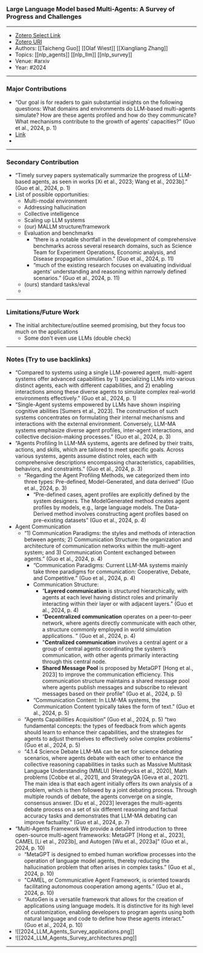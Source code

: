 ### Large Language Model based Multi-Agents: A Survey of Progress and Challenges
---
- [Zotero Select Link](zotero://select/groups/2480461/items/GQD8BLYC)
- [Zotero URI](https://www.zotero.org/groups/2480461/items/GQD8BLYC)
- Authors: [[Taicheng Guo]] [[Olaf Wiest]] [[Xiangliang Zhang]] 
- Topics: [[nlp_agents]] [[nlp_llm]] [[nlp_survey]]
- Venue: #arxiv
- Year: #2024

---
### Major Contributions
- “Our goal is for readers to gain substantial insights on the following questions: What domains and environments do LLM-based multi-agents simulate? How are these agents profiled and how do they communicate? What mechanisms contribute to the growth of agents’ capacities?” (Guo et al., 2024, p. 1)
- [Link](https://github.com/taichengguo/LLM_MultiAgents_Survey_Papers)
- 
---
### Secondary Contribution
- “Timely survey papers systematically summarize the progress of LLM-based agents, as seen in works [Xi et al., 2023; Wang et al., 2023b].” (Guo et al., 2024, p. 1)
- List of possible opportunities:
	- Multi-modal environment
	- Addressing hallucination
	- Collective intelligence
	- Scaling up LLM systems
	- (our) MALLM structure/framework
	- Evaluation and benchmarks
		- “there is a notable shortfall in the development of comprehensive benchmarks across several research domains, such as Science Team for Experiment Operations, Economic analysis, and Disease propagation simulation.” (Guo et al., 2024, p. 11)
		- “much of the existing research focuses on evaluating individual agents’ understanding and reasoning within narrowly defined scenarios.” (Guo et al., 2024, p. 11)
	- (ours) standard tasks/eval
	- 
---
### Limitations/Future Work
- The initial architecture/outline seemed promising, but they focus too much on the applications
	- Some don't even use LLMs (double check)
---
### Notes (Try to use backlinks)
- “Compared to systems using a single LLM-powered agent, multi-agent systems offer advanced capabilities by 1) specializing LLMs into various distinct agents, each with different capabilities, and 2) enabling interactions among these diverse agents to simulate complex real-world environments effectively.” (Guo et al., 2024, p. 1)
- “Single-Agent systems empowered by LLMs have shown inspiring cognitive abilities [Sumers et al., 2023]. The construction of such systems concentrates on formulating their internal mechanisms and interactions with the external environment. Conversely, LLM-MA systems emphasize diverse agent profiles, inter-agent interactions, and collective decision-making processes.” (Guo et al., 2024, p. 3)
- “Agents Profiling In LLM-MA systems, agents are defined by their traits, actions, and skills, which are tailored to meet specific goals. Across various systems, agents assume distinct roles, each with comprehensive descriptions encompassing characteristics, capabilities, behaviors, and constraints.” (Guo et al., 2024, p. 3)
	- “Regarding the Agent Profiling Methods, we categorized them into three types: Pre-defined, Model-Generated, and data derived” (Guo et al., 2024, p. 3)
		- “Pre-defined cases, agent profiles are explicitly defined by the system designers. The ModelGenerated method creates agent profiles by models, e.g., large language models. The Data-Derived method involves constructing agent profiles based on pre-existing datasets” (Guo et al., 2024, p. 4)
- Agent Communication
	- “1) Communication Paradigms: the styles and methods of interaction between agents; 2) Communication Structure: the organization and architecture of communication networks within the multi-agent system; and 3) Communication Content exchanged between agents.” (Guo et al., 2024, p. 4)
		- “Communication Paradigms: Current LLM-MA systems mainly take three paradigms for communication: Cooperative, Debate, and Competitive.” (Guo et al., 2024, p. 4)
		- Communication Structure: 
			- “**Layered communication** is structured hierarchically, with agents at each level having distinct roles and primarily interacting within their layer or with adjacent layers.” (Guo et al., 2024, p. 4)
			- “**Decentralized communication** operates on a peer-to-peer network, where agents directly communicate with each other, a structure commonly employed in world simulation applications. ” (Guo et al., 2024, p. 4)
			- "**Centralized communication** involves a central agent or a group of central agents coordinating the system’s communication, with other agents primarily interacting through this central node. 
			- **Shared Message Pool** is proposed by MetaGPT [Hong et al., 2023] to improve the communication efficiency. This communication structure maintains a shared message pool where agents publish messages and subscribe to relevant messages based on their profile” (Guo et al., 2024, p. 5)
		- “Communication Content: In LLM-MA systems, the Communication Content typically takes the form of text.” (Guo et al., 2024, p. 5)
	- “Agents Capabilities Acquisition” (Guo et al., 2024, p. 5) “two fundamental concepts: the types of feedback from which agents should learn to enhance their capabilities, and the strategies for agents to adjust themselves to effectively solve complex problems” (Guo et al., 2024, p. 5)
	- “4.1.4 Science Debate LLM-MA can be set for science debating scenarios, where agents debate with each other to enhance the collective reasoning capabilities in tasks such as Massive Multitask Language Understanding (MMLU) [Hendrycks et al., 2020], Math problems [Cobbe et al., 2021], and StrategyQA [Geva et al., 2021]. The main idea is that each agent initially offers its own analysis of a problem, which is then followed by a joint debating process. Through multiple rounds of debate, the agents converge on a single, consensus answer. [Du et al., 2023] leverages the multi-agents debate process on a set of six different reasoning and factual accuracy tasks and demonstrates that LLM-MA debating can improve factuality.” (Guo et al., 2024, p. 7)
- “Multi-Agents Framework We provide a detailed introduction to three open-source multi-agent frameworks: MetaGPT [Hong et al., 2023], CAMEL [Li et al., 2023b], and Autogen [Wu et al., 2023a]” (Guo et al., 2024, p. 10)
	- “MetaGPT is designed to embed human workflow processes into the operation of language model agents, thereby reducing the hallucination problem that often arises in complex tasks.” (Guo et al., 2024, p. 10)
	- "CAMEL, or Communicative Agent Framework, is oriented towards facilitating autonomous cooperation among agents.” (Guo et al., 2024, p. 10)
	- “AutoGen is a versatile framework that allows for the creation of applications using language models. It is distinctive for its high level of customization, enabling developers to program agents using both natural language and code to define how these agents interact.” (Guo et al., 2024, p. 10)
- ![[2024_LLM_Agents_Survey_applications.png]]
- ![[2024_LLM_Agents_Survey_architectures.png]]
---
